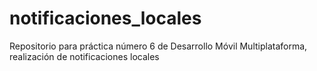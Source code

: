 # notificaciones_locales
Repositorio para práctica número 6 de Desarrollo Móvil Multiplataforma, realización de notificaciones locales
